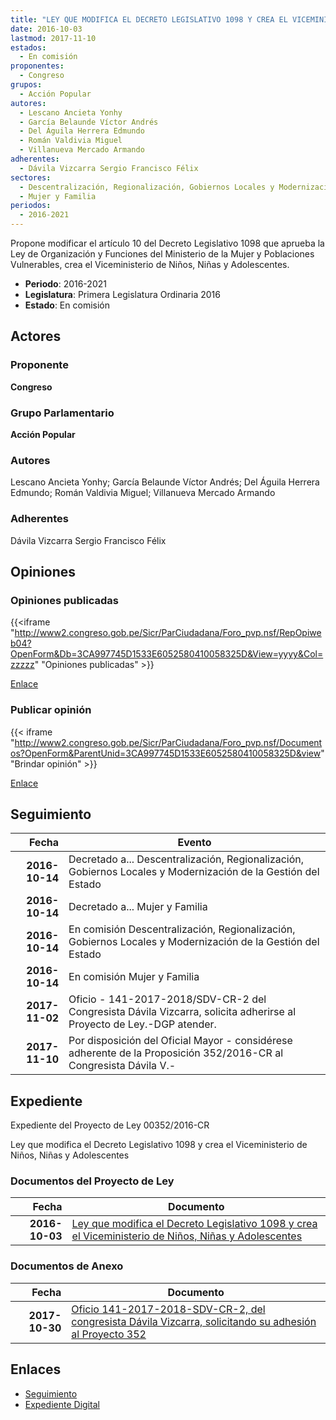 ```yaml
---
title: "LEY QUE MODIFICA EL DECRETO LEGISLATIVO 1098 Y CREA EL VICEMINISTERIO DE NIÑOS, NIÑAS Y ADOLESCENTES"
date: 2016-10-03
lastmod: 2017-11-10
estados: 
  - En comisión
proponentes: 
  - Congreso
grupos: 
  - Acción Popular
autores: 
  - Lescano Ancieta Yonhy
  - García Belaunde Víctor Andrés
  - Del Águila Herrera Edmundo
  - Román Valdivia Miguel
  - Villanueva Mercado Armando
adherentes: 
  - Dávila Vizcarra Sergio Francisco Félix
sectores: 
  - Descentralización, Regionalización, Gobiernos Locales y Modernización de la Gestión del Estado
  - Mujer y Familia
periodos: 
  - 2016-2021
---
```


Propone modificar el artículo 10 del Decreto Legislativo 1098 que aprueba la Ley de Organización y Funciones del Ministerio de la Mujer y Poblaciones Vulnerables, crea el Viceministerio de Niños, Niñas y Adolescentes.

- **Periodo**: 2016-2021
- **Legislatura**: Primera Legislatura Ordinaria 2016
- **Estado**: En comisión

## Actores

### Proponente

**Congreso**

### Grupo Parlamentario

**Acción Popular**

### Autores

Lescano Ancieta Yonhy; García Belaunde Víctor Andrés; Del Águila Herrera Edmundo; Román Valdivia Miguel; Villanueva Mercado Armando

### Adherentes

Dávila Vizcarra Sergio Francisco Félix


## Opiniones

### Opiniones publicadas

{{<iframe "http://www2.congreso.gob.pe/Sicr/ParCiudadana/Foro_pvp.nsf/RepOpiweb04?OpenForm&Db=3CA997745D1533E6052580410058325D&View=yyyy&Col=zzzzz" "Opiniones publicadas" >}}

[Enlace](http://www2.congreso.gob.pe/Sicr/ParCiudadana/Foro_pvp.nsf/RepOpiweb04?OpenForm&Db=3CA997745D1533E6052580410058325D&View=yyyy&Col=zzzzz)
### Publicar opinión

{{< iframe "http://www2.congreso.gob.pe/Sicr/ParCiudadana/Foro_pvp.nsf/Documentos?OpenForm&ParentUnid=3CA997745D1533E6052580410058325D&view" "Brindar opinión" >}}

[Enlace](http://www2.congreso.gob.pe/Sicr/ParCiudadana/Foro_pvp.nsf/Documentos?OpenForm&ParentUnid=3CA997745D1533E6052580410058325D&view)

## Seguimiento

| Fecha | Evento |
|------:|--------|
| **2016-10-14** | Decretado a... Descentralización, Regionalización, Gobiernos Locales y Modernización de la Gestión del Estado|
| **2016-10-14** | Decretado a... Mujer y Familia|
| **2016-10-14** | En comisión Descentralización, Regionalización, Gobiernos Locales y Modernización de la Gestión del Estado|
| **2016-10-14** | En comisión Mujer y Familia|
| **2017-11-02** | Oficio - 141-2017-2018/SDV-CR-2 del Congresista Dávila Vizcarra, solicita adherirse al Proyecto de Ley.-DGP atender.|
| **2017-11-10** | Por disposición del Oficial Mayor - considérese adherente de la Proposición 352/2016-CR al Congresista Dávila V.-|


## Expediente

Expediente del Proyecto de Ley 00352/2016-CR

Ley que modifica el Decreto Legislativo 1098 y crea el Viceministerio de Niños, Niñas y Adolescentes


### Documentos del Proyecto de Ley

| Fecha | Documento |
|------:|--------|
| **2016-10-03** | [Ley que modifica el Decreto Legislativo 1098 y crea el Viceministerio de Niños, Niñas y Adolescentes](http://www.leyes.congreso.gob.pe/Documentos/2016_2021/Proyectos_de_Ley_y_de_Resoluciones_Legislativas/PL0035220161003.pdf) |

### Documentos de Anexo

| Fecha | Documento |
|------:|--------|
| **2017-10-30** | [Oficio 141-2017-2018-SDV-CR-2, del congresista Dávila Vizcarra, solicitando su adhesión al Proyecto 352](http://www.leyes.congreso.gob.pe/Documentos/2016_2021/Adhesiones/Proyectos_de_Ley/OFICIO-141-2017-2018-SDV-CR-2.pdf) |

## Enlaces 

- [Seguimiento](http://www2.congreso.gob.pe/Sicr/TraDocEstProc/CLProLey2016.nsf/f7fff46988ca05b1052578e100829cc7/8acb08cb6b82478f052580410080f950?OpenDocument)
- [Expediente Digital](http://www2.congreso.gob.pehttp://www2.congreso.gob.pe/Sicr/TraDocEstProc/CLProLey2016.nsf/f7fff46988ca05b1052578e100829cc7/8acb08cb6b82478f052580410080f950?OpenDocument&Click=05257FB7005EB655.eb71d0cf91d8294e05256cdf006b5706/$Body/0.1C6C)

